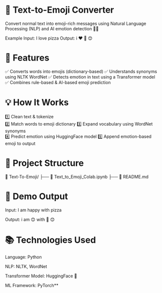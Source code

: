 # 🧠 Text-to-Emoji Converter
Convert normal text into emoji-rich messages using Natural Language Processing (NLP) and AI emotion detection 🤖✨

Example
Input: I love pizza
Output: i ❤️ 🍕 😊


# 🚀 Features

✅ Converts words into emojis (dictionary-based)
✅ Understands synonyms using NLTK WordNet
✅ Detects emotion in text using a Transformer model
✅ Combines rule-based & AI-based emoji prediction


# 💡 How It Works
1️⃣ Clean text & tokenize	
2️⃣ Match words to emoji dictionary	
3️⃣ Expand vocabulary using WordNet synonyms	
4️⃣ Predict emotion using HuggingFace model	
5️⃣ Append emotion-based emoji to output

# 📂 Project Structure
📁 Text-To-Emoji/
 ├── 🔗 Text_to_Emoji_Colab.ipynb
 ├── 📄 README.md


# 🎥 Demo Output

Input:  I am happy with pizza

Output: i am 😊 with 🍕 😊

# 📚 Technologies Used

Language:	Python

NLP:	NLTK, WordNet

Transformer Model:	HuggingFace 🤗

ML Framework:	PyTorch**
